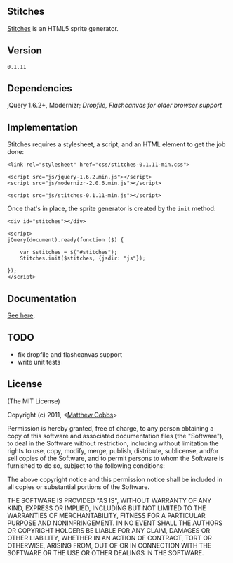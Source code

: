 ## Stitches

[Stitches](http://github.matthewcobbs.com/stitches/) is an HTML5 sprite generator.

## Version

    0.1.11

## Dependencies

jQuery 1.6.2+, Modernizr; *Dropfile, Flashcanvas for older browser support*

## Implementation

Stitches requires a stylesheet, a script, and an HTML element to get the job done:

    <link rel="stylesheet" href="css/stitches-0.1.11-min.css">

    <script src="js/jquery-1.6.2.min.js"></script>
    <script src="js/modernizr-2.0.6.min.js"></script>

    <script src="js/stitches-0.1.11-min.js"></script>

Once that's in place, the sprite generator is created by the `init` method:

    <div id="stitches"></div>

    <script>
    jQuery(document).ready(function ($) {

        var $stitches = $("#stitches");
        Stitches.init($stitches, {jsdir: "js"});

    });
    </script>

## Documentation

[See here](http://github.matthewcobbs.com/stitches/docs/main.html).

## TODO

* fix dropfile and flashcanvas support
* write unit tests

## License

(The MIT License)

Copyright (c) 2011, <[Matthew Cobbs](mailto:draeton@gmail.com)>

Permission is hereby granted, free of charge, to any person obtaining
a copy of this software and associated documentation files (the
"Software"), to deal in the Software without restriction, including
without limitation the rights to use, copy, modify, merge, publish,
distribute, sublicense, and/or sell copies of the Software, and to
permit persons to whom the Software is furnished to do so, subject to
the following conditions:

The above copyright notice and this permission notice shall be included
in all copies or substantial portions of the Software.

THE SOFTWARE IS PROVIDED "AS IS", WITHOUT WARRANTY OF ANY KIND, EXPRESS
OR IMPLIED, INCLUDING BUT NOT LIMITED TO THE WARRANTIES OF
MERCHANTABILITY, FITNESS FOR A PARTICULAR PURPOSE AND NONINFRINGEMENT.
IN NO EVENT SHALL THE AUTHORS OR COPYRIGHT HOLDERS BE LIABLE FOR ANY
CLAIM, DAMAGES OR OTHER LIABILITY, WHETHER IN AN ACTION OF CONTRACT,
TORT OR OTHERWISE, ARISING FROM, OUT OF OR IN CONNECTION WITH THE
SOFTWARE OR THE USE OR OTHER DEALINGS IN THE SOFTWARE.